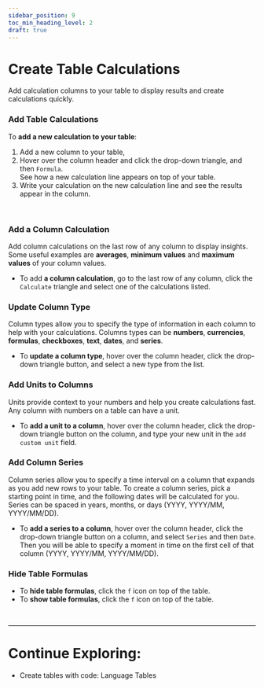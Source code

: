 ```yaml
---
sidebar_position: 9
toc_min_heading_level: 2
draft: true
---
```


# Create Table Calculations

Add calculation columns to your table to display results and create calculations quickly.

### Add Table Calculations

To **add a new calculation to your table**:

1. Add a new column to your table,
2. Hover over the column header and click the drop-down triangle, and then `Formula`. <br />
   See how a new calculation line appears on top of your table.
3. Write your calculation on the new calculation line and see the results appear in the column.

<br />

### Add a Column Calculation

Add column calculations on the last row of any column to display insights. <br />
Some useful examples are **averages**, **minimum values** and **maximum values** of your column values.

- To add **a column calculation**, go to the last row of any column, click the `Calculate` triangle and select one of the calculations listed.

### Update Column Type

Column types allow you to specify the type of information in each column to help with your calculations. Columns types can be **numbers**, **currencies**, **formulas**, **checkboxes**, **text**, **dates**, and **series**.

- To **update a column type**, hover over the column header, click the drop-down triangle button, and select a new type from the list.

### Add Units to Columns

Units provide context to your numbers and help you create calculations fast. <br />
Any column with numbers on a table can have a unit.

- To **add a unit to a column**, hover over the column header, click the drop-down triangle button on the column, and type your new unit in the `add custom unit` field.

### Add Column Series

Column series allow you to specify a time interval on a column that expands as you add new rows to your table.
To create a column series, pick a starting point in time, and the following dates will be calculated for you.
Series can be spaced in years, months, or days (YYYY, YYYY/MM, YYYY/MM/DD).

- To **add a series to a column**, hover over the column header, click the drop-down triangle button on a column, and select `Series` and then `Date`.<br />
  Then you will be able to specify a moment in time on the first cell of that column (YYYY, YYYY/MM, YYYY/MM/DD).

### Hide Table Formulas

- To **hide table formulas**, click the `f` icon on top of the table.
- To **show table formulas**, click the `f` icon on top of the table.

<br />

---

# Continue Exploring:

- Create tables with code: Language Tables

